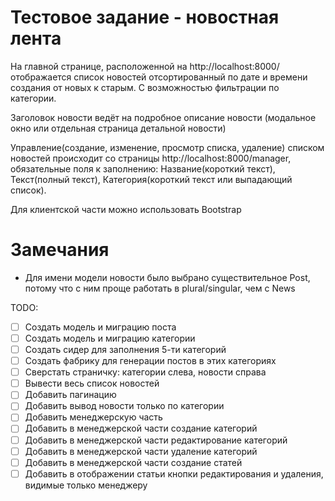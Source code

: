 # Тестовое задание - новостная лента

На главной странице, расположенной на http://localhost:8000/ отображается список новостей отсортированный по дате и времени создания от новых к старым. С возможностью фильтрации по категории.

Заголовок новости ведёт на подробное описание новости (модальное окно или отдельная страница детальной новости)

Управление(создание, изменение, просмотр списка, удаление) списком новостей происходит со страницы http://localhost:8000/manager, обязательные поля к заполнению: Название(короткий текст), Текст(полный текст), Категория(короткий текст или выпадающий список).

Для клиентской части можно использовать Bootstrap

# Замечания

-   Для имени модели новости было выбрано существительное Post, потому что с ним проще работать в plural/singular, чем с News

TODO:

-   [ ] Создать модель и миграцию поста
-   [ ] Создать модель и миграцию категории
-   [ ] Создать сидер для заполнения 5-ти категорий
-   [ ] Создать фабрику для генерации постов в этих категориях
-   [ ] Сверстать страничку: категории слева, новости справа
-   [ ] Вывести весь список новостей
-   [ ] Добавить пагинацию
-   [ ] Добавить вывод новости только по категории
-   [ ] Добавить менеджерскую часть
-   [ ] Добавить в менеджерской части создание категорий
-   [ ] Добавить в менеджерской части редактирование категорий
-   [ ] Добавить в менеджерской части удаление категорий
-   [ ] Добавить в менеджерской части создание статей
-   [ ] Добавить в отображении статьи кнопки редактирования и удаления, видимые только менеджеру
